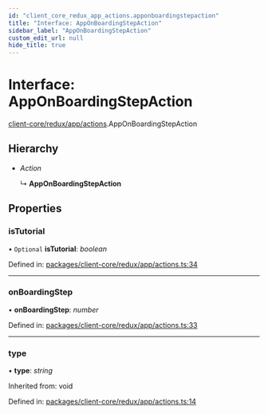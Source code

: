 ```yaml
---
id: "client_core_redux_app_actions.apponboardingstepaction"
title: "Interface: AppOnBoardingStepAction"
sidebar_label: "AppOnBoardingStepAction"
custom_edit_url: null
hide_title: true
---
```


# Interface: AppOnBoardingStepAction

[client-core/redux/app/actions](../modules/client_core_redux_app_actions.md).AppOnBoardingStepAction

## Hierarchy

* *Action*

  ↳ **AppOnBoardingStepAction**

## Properties

### isTutorial

• `Optional` **isTutorial**: *boolean*

Defined in: [packages/client-core/redux/app/actions.ts:34](https://github.com/xr3ngine/xr3ngine/blob/9d253dc38/packages/client-core/redux/app/actions.ts#L34)

___

### onBoardingStep

• **onBoardingStep**: *number*

Defined in: [packages/client-core/redux/app/actions.ts:33](https://github.com/xr3ngine/xr3ngine/blob/9d253dc38/packages/client-core/redux/app/actions.ts#L33)

___

### type

• **type**: *string*

Inherited from: void

Defined in: [packages/client-core/redux/app/actions.ts:14](https://github.com/xr3ngine/xr3ngine/blob/9d253dc38/packages/client-core/redux/app/actions.ts#L14)
